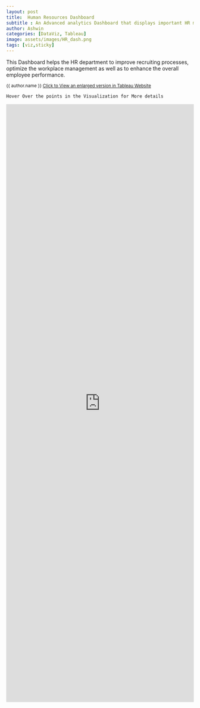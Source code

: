 ```yaml
---
layout: post
title:  Human Resources Dashboard
subtitle : An Advanced analytics Dashboard that displays important HR metrics using interactive data visualizations
author: Ashwin
categories: [DataViz, Tableau]
image: assets/images/HR_dash.png
tags: [viz,sticky]
---
```


This Dashboard helps the HR department to improve recruiting processes, optimize the workplace management as well as to enhance the overall employee performance.

<small class="ml-3"> {{ author.name }} <span><a target="_blank" href="https://public.tableau.com/views/HumanResourcesDashboard_16070374686580/FinalDash?:language=en&:display_count=y&:origin=viz_share_link" class="btn btn-outline-success btn-sm btn-round ml-1">Click to View an enlarged version in Tableau Website </a></span> </small>

`
Hover Over the points in the Visualization for More details 
`

<iframe seamless frameborder="0" src="https://public.tableau.com/views/HumanResourcesDashboard_16070374686580/FinalDash?:language=en&:display_count=y&:origin=viz_share_link&:showVizHome=no" style = "z-index: 11; width: 100%; height: 1600px" ></iframe>